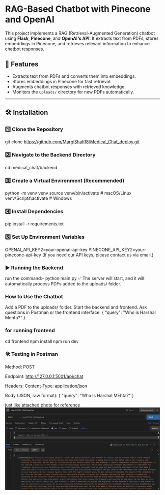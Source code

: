 # RAG-Based Chatbot with Pinecone and OpenAI

This project implements a RAG (Retrieval-Augmented Generation) chatbot using **Flask**, **Pinecone**, and **OpenAI's API**. It extracts text from PDFs, stores embeddings in Pinecone, and retrieves relevant information to enhance chatbot responses.

## 🚀 Features
- Extracts text from PDFs and converts them into embeddings.
- Stores embeddings in Pinecone for fast retrieval.
- Augments chatbot responses with retrieved knowledge.
- Monitors the `uploads/` directory for new PDFs automatically.

---

## 🛠️ Installation

### 1️⃣ Clone the Repository
git clone https://github.com/MargiShah18/Medical_Chat_deploy.git


### 2️⃣ Navigate to the Backend Directory
cd medical_chat/backend


### 3️⃣ Create a Virtual Environment (Recommended)
python -m venv venv
source venv/bin/activate  # macOS/Linux
venv\Scripts\activate     # Windows

### 4️⃣ Install Dependencies
pip install -r requirements.txt

### 5️⃣ Set Up Environment Variables
OPENAI_API_KEY2=your-openai-api-key
PINECONE_API_KEY2=your-pinecone-api-key
(If you need our API keys, please contact us via email.)


### ▶️ Running the Backend
run the command:-
python main.py
✅ The server will start, and it will automatically process PDFs added to the uploads/ folder.

### How to Use the Chatbot
Add a PDF to the uploads/ folder.
Start the backend and frontend.
Ask questions in Postman or the frontend interface.
{
    "query": "Who is Harshal Mehta?"
}


### for running frontend
cd frontend
npm install
npm run dev

### 🛠️ Testing in Postman
Method: POST

Endpoint: http://127.0.0.1:5001/api/chat

Headers: Content-Type: application/json

Body (JSON, raw format):
{
    "query": "Who is Harshal MEhta?"
}

just like attached photo for reference
![alt text](image-1.png)


